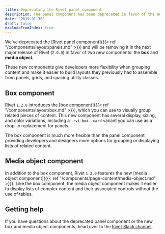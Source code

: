 ```yaml
---
title: Deprecating the Rivet panel component
description: The panel component has been deprecated in favor of the new box and media object components.
date: "2019-01-30"
draft: false
excludeFromIndex: true
---
```

We've deprecated the [Rivet panel component]({{< ref "/components/layout/panels.md" >}}) and will be removing it in the next major release of Rivet (`2.0.0`) in favor of two new components: the **box** and **media object**.

These new components give developers more flexibility when grouping content and make it easier to build layouts they previously had to assemble from panels, grids, and spacing utility classes.

## Box component
Rivet `1.2.0` introduces the [box component]({{< ref "/components/layout/box.md" >}}), which you can use to visually group related pieces of content. This new component has several display, sizing, and color variations, including a `.rvt-box--card` variant you can use as a drop-in replacement for panels.

The box component is much more flexible than the panel component, providing developers and designers more options for grouping or displaying lists of related content.

## Media object component
In addition to the box component, Rivet `1.2.0` features the new [media object component]({{< ref "/components/page-content/media-object.md" >}}). Like the box component, the media object component makes it easier to display lists of complex content and their associated controls without the use of tables.

## Getting help
If you have questions about the deprecated panel component or the new box and media object components, head over to the [Rivet Slack channel](https://iuwebcommunity.slack.com/messages/rivet).
